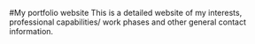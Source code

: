  #My portfolio website
 This is a detailed website of my interests, professional capabilities/ work phases and other  general contact information.